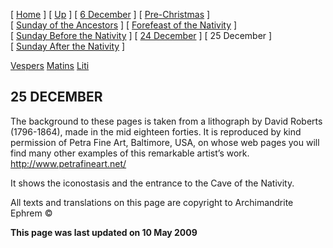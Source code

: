 \[ [Home](index.md) \] \[ [Up](dec-int.md) \] \[ [6 December](6_december.md) \] \[ [Pre-Christmas](pre-christmas.md) \] \[ [Sunday of the Ancestors](sunday_of_the_ancestors.md) \] \[ [Forefeast of the Nativity](forefeas.md) \] \[ [Sunday Before the Nativity](sunbefnat.md) \] \[ [24 December](24dec.md) \] \[ 25 December \] \[ [Sunday After the Nativity](sunday_after_the_nativity.md) \]

[Vespers](25decves.md)
[Matins](25decMat.md)
[Liti](liti.md)

25 DECEMBER
-----------

The background to these pages is taken from a lithograph by David Roberts (1796-1864), made in the mid eighteen forties. It is reproduced by kind permission of Petra Fine Art, Baltimore, USA, on whose web pages you will find many other examples of this remarkable artist’s work. <http://www.petrafineart.net/>

It shows the iconostasis and the entrance to the Cave of the Nativity.

All texts and translations on this page are copyright to
Archimandrite Ephrem ©

**This page was last updated on 10 May 2009**

